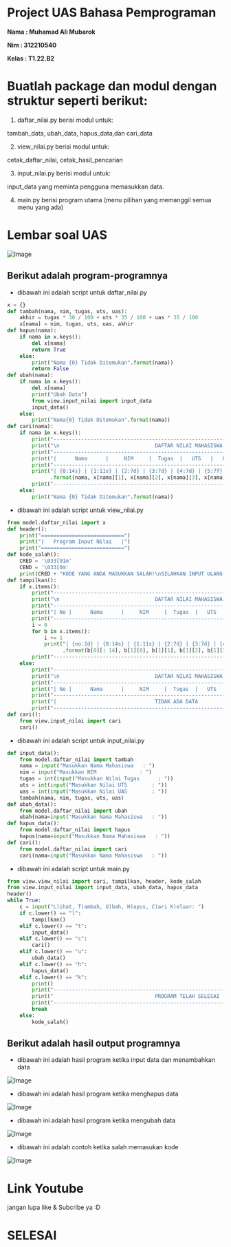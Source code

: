 # Project UAS Bahasa Pemprograman

__Nama   : Muhamad Ali Mubarok__

__Nim    : 312210540__

__Kelas  : T1.22.B2__


# Buatlah package dan modul dengan struktur seperti berikut:

1. daftar_nilai.py berisi modul untuk:

tambah_data, ubah_data, hapus_data,dan cari_data

2. view_nilai.py berisi modul untuk:

cetak_daftar_nilai, cetak_hasil_pencarian

3. input_nilai.py berisi modul untuk:

input_data yang meminta pengguna memasukkan data.

4. main.py berisi program utama (menu pilihan yang memanggil semua menu yang ada)

# Lembar soal UAS

![Image](SC/SC1.PNG)

## Berikut adalah program-programnya

- dibawah ini adalah script untuk daftar_nilai.py

```py
x = {}
def tambah(nama, nim, tugas, uts, uas):
    akhir = tugas * 30 / 100 + uts * 35 / 100 + uas * 35 / 100
    x[nama] = nim, tugas, uts, uas, akhir
def hapus(nama):
    if nama in x.keys():
        del x[nama]
        return True
    else:
        print("Nama {0} Tidak Ditemukan".format(nama))
        return False
def ubah(nama):
    if nama in x.keys():
        del x[nama]
        print("Ubah Data")
        from view.input_nilai import input_data
        input_data()
    else:
        print("Nama{0} Tidak Ditemukan".format(nama))
def cari(nama):
    if nama in x.keys():
        print("---------------------------------------------------------------------------------")
        print("\n                               DAFTAR NILAI MAHASISWA                    ")
        print("---------------------------------------------------------------------------------")
        print("|      Nama      |     NIM     |  Tugas  |   UTS   |   UAS   |    Akhir    |")
        print("---------------------------------------------------------------------------------")
        print("| {0:14s} | {1:11s} | {2:7d} | {3:7d} | {4:7d} | {5:7f}   |"
              .format(nama, x[nama][1], x[nama][2], x[nama][3], x[nama][4], x[nama][5]))
        print("---------------------------------------------------------------------------------")
    else:
        print("Nama {0} Tidak Ditemukan".format(nama))
```
- dibawah ini adalah script untuk view_nilai.py

```py
from model.daftar_nilai import x
def header():
    print("===========================")
    print("|   Program Input Nilai   |")
    print("===========================")
def kode_salah():
    CRED = '\033[91m'
    CEND = '\033[0m'
    print(CRED + "KODE YANG ANDA MASUKKAN SALAH!\nSILAHKAN INPUT ULANG KODE YANG BENAR." + CEND)
def tampilkan():
    if x.items():
        print("---------------------------------------------------------------------------------")
        print("\n                               DAFTAR NILAI MAHASISWA                    ")
        print("---------------------------------------------------------------------------------")
        print("| No |      Nama      |     NIM     |  Tugas  |   UTS   |   UAS   |    Akhir    |")
        print("---------------------------------------------------------------------------------")
        i = 0
        for b in x.items():
            i += 1
            print("| {no:2d} | {0:14s} | {1:11s} | {2:7d} | {3:7d} | {4:7d} | {5:7f}   |"
                  .format(b[0][: 14], b[1][0], b[1][1], b[1][2], b[1][3], b[1][4], no=i))
        print("---------------------------------------------------------------------------------")
    else:
        print("---------------------------------------------------------------------------------")
        print("\n                               DAFTAR NILAI MAHASISWA                    ")
        print("---------------------------------------------------------------------------------")
        print("| No |      Nama      |     NIM     |  Tugas  |   UTS   |   UAS   |    Akhir    |")
        print("---------------------------------------------------------------------------------")
        print("|                                TIDAK ADA DATA                                 |")
        print("---------------------------------------------------------------------------------")
def cari():
    from view.input_nilai import cari
    cari()
```
- dibawah ini adalah script untuk input_nilai.py

```py
def input_data():
    from model.daftar_nilai import tambah
    nama = input("Masukkan Nama Mahasiswa   : ")
    nim = input("Masukkan NIM              : ")
    tugas = int(input("Masukkan Nilai Tugas      : "))
    uts = int(input("Masukkan Nilai UTS        : "))
    uas = int(input("Masukkan Nilai UAS        : "))
    tambah(nama, nim, tugas, uts, uas)
def ubah_data():
    from model.daftar_nilai import ubah
    ubah(nama=input("Masukkan Nama Mahasiswa   : "))
def hapus_data():
    from model.daftar_nilai import hapus
    hapus(nama=input("Masukkan Nama Mahasiswa   : "))
def cari():
    from model.daftar_nilai import cari
    cari(nama=input("Masukkan Nama Mahasiswa   : "))
```
- dibawah ini adalah script untuk main.py

```py
from view.view_nilai import cari, tampilkan, header, kode_salah
from view.input_nilai import input_data, ubah_data, hapus_data
header()
while True:
    c = input("L)ihat, T)ambah, U)bah, H)apus, C)ari K)eluar: ")
    if c.lower() == "l":
        tampilkan()
    elif c.lower() == "t":
        input_data()
    elif c.lower() == "c":
        cari()
    elif c.lower() == "u":
        ubah_data()
    elif c.lower() == "h":
        hapus_data()
    elif c.lower() == "k":
        print()
        print("---------------------------------------------------------------------------------")
        print("                                 PROGRAM TELAH SELESAI                    ")
        print("---------------------------------------------------------------------------------")
        break
    else:
        kode_salah()
```

## Berikut adalah hasil output programnya

- dibawah ini adalah hasil program ketika  input data dan menambahkan data

![Image](SC/SC2.PNG)

- dibawah ini adalah hasil program ketika menghapus data

![Image](SC/SC3.PNG)

- dibawah ini adalah hasil program ketika mengubah data

![Image](SC/SC4.PNG)

-  dibawah ini adalah contoh ketika salah memasukan kode

![Image](SC/SC5.PNG)


# Link Youtube




jangan lupa like & Subcribe ya :D 

# SELESAI

